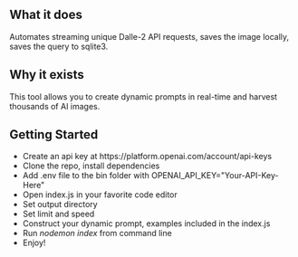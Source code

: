 <h2>What it does</h2>
<p>Automates streaming unique Dalle-2 API requests, saves the image locally, saves the query to sqlite3.</p>

<h2>Why it exists</h2>
<p>This tool allows you to create dynamic prompts in real-time and harvest thousands of AI images.</p>

<h2>Getting Started</h2>
<ul>
  <li>
    Create an api key at https://platform.openai.com/account/api-keys 
  </li>
  <li>
    Clone the repo, install dependencies
  </li>
  <li>
  Add .env file to the bin folder with OPENAI_API_KEY="Your-API-Key-Here"
  </li>
  <li>Open index.js in your favorite code editor</li>
  <li>Set output directory</li>
  <li>Set limit and speed</li>
  <li>Construct your dynamic prompt, examples included in the index.js</li>
  <li>Run <i>nodemon index</i> from command line</li>
  <li>Enjoy!</li>
  </ul>
